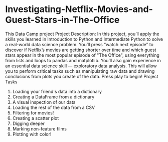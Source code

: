 # Investigating-Netflix-Movies-and-Guest-Stars-in-The-Office
This Data Camp project
Project Description:
In this project, you’ll apply the skills you learned in Introduction to Python and Intermediate Python to solve a real-world data science problem. You’ll press “watch next episode” to discover if Netflix’s movies are getting shorter over time and which guest stars appear in the most popular episode of "The Office", using everything from lists and loops to pandas and matplotlib.  You’ll also gain experience in an essential data science skill — exploratory data analysis. This will allow you to perform critical tasks such as manipulating raw data and drawing conclusions from plots you create of the data. Press play to begin!
Project Tasks
1. Loading your friend's data into a dictionary
2. Creating a DataFrame from a dictionary
3. A visual inspection of our data
4. Loading the rest of the data from a CSV
5. Filtering for movies!
6. Creating a scatter plot
7. Digging deeper
8. Marking non-feature films
9. Plotting with color!

